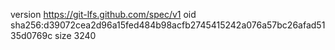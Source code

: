 version https://git-lfs.github.com/spec/v1
oid sha256:d39072cea2d96a15fed484b98acfb2745415242a076a57bc26afad5135d0769c
size 3240
